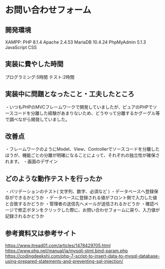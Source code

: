 # お問い合わせフォーム

## 開発環境

XAMPP:
PHP 8.1.4
Apache 2.4.53
MariaDB 10.4.24
PhpMyAdmin 5.1.3
JavaScript
CSS

## 実装に費やした時間

プログラミング:5時間
テスト:2時間

## 実装中に問題となったこと・工夫したところ

・いつもPHPのMVCフレームワークで開発していましたが、ピュアのPHPでソースコードを分離した経験があまりないため、どうやって分離するかグーグル等で調べながら開発していました。

## 改善点

・フレームワークのようにModel、View、Controllerでソースコードを分離したほうが、機能ごとの分離が明確になることによって、それぞれの独立性が確保されます。
・画面のデザイン

## どのような動作テストを行ったか
・バリデーションのテスト( 文字列、数字、必須など )
・データベースへ登録保存ができるかどうか
・データベースに登録される値がフロント側で入力した値と合致するかどうか
・管理者の送信先へメールが送信されるかどうか
・確認ページで修正ボタンをクリックした際に、お問い合わせフォームに戻り、入力値が記録されるかどうか

## 参考資料又は参考サイト
https://www.itread01.com/articles/1478429705.html
https://www.php.net/manual/ja/mysqli-stmt.bind-param.php
https://codingdeekshi.com/php-7-script-to-insert-data-to-mysql-database-using-prepared-statements-and-preventing-sql-injection/
